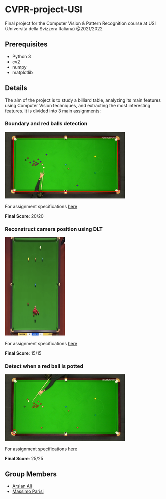 # CVPR-project-USI
Final project for the Computer Vision &amp; Pattern Recognition course at USI (Università della Svizzera Italiana) @2021/2022

## Prerequisites
- Python 3
- cv2
- numpy
- matplotlib

## Details
The aim of the project is to study a billiard table, analyzing its main features using Computer Vision techniques, and extracting the most interesting features.
It is divided into 3 main assignments:
### Boundary and red balls detection
<img src="https://github.com/arstek131/CVPR-project-USI/blob/main/Ali_Parisi_CVPR_1/cvpr_1.png"  style="width: 40vw; min-width: 140px;"/>

For assignment specifications [here](https://github.com/arstek131/CVPR-project-USI/blob/main/Ali_Parisi_CVPR_1/assignment_4.pdf)

**Final Score**: 20/20

### Reconstruct camera position using DLT
<img src="https://github.com/arstek131/CVPR-project-USI/blob/main/Ali_Parisi_CVPR_2/cvpr_2.png"  style="width: 20vw; min-width: 140px;"/>

For assignment specifications [here](https://github.com/arstek131/CVPR-project-USI/blob/main/Ali_Parisi_CVPR_2/assignment_6.pdf)

**Final Score**: 15/15

### Detect when a red ball is potted
<img src="https://github.com/arstek131/CVPR-project-USI/blob/main/Ali_Parisi_CVPR_3/cvpr_3.png" style="width: 40vw; min-width: 140px;" />

For assignment specifications [here](https://github.com/arstek131/CVPR-project-USI/blob/main/Ali_Parisi_CVPR_3/assignment_7.pdf)

**Final Score**: 25/25


## Group Members
- [Arslan Ali](https://github.com/arstek131)
- [Massimo Parisi](https://github.com/MassimoParisi)
